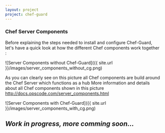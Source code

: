 ```yaml
---
layout: project
project: chef-guard
---
```


### Chef Server Components
Before explaining the steps needed to install and configure Chef-Guard, let's have a quick look at how the different Chef components work together :

![Server Components without Chef-Guard]({{ site.url }}/images/server_components_without_cg.png)

As you can clearly see on this picture all Chef components are build around the Chef Server which functions as a hub  More information and details about all Chef components shown in this picture <http://docs.opscode.com/server_components.html>

![Server Components with Chef-Guard]({{ site.url }}/images/server_components_with_cg.png)

## _Work in progress, more comming soon..._
